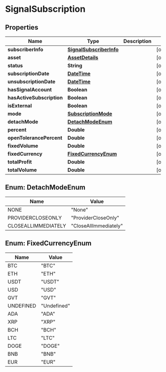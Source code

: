 # SignalSubscription

## Properties
Name | Type | Description | Notes
------------ | ------------- | ------------- | -------------
**subscriberInfo** | [**SignalSubscriberInfo**](SignalSubscriberInfo.md) |  |  [optional]
**asset** | [**AssetDetails**](AssetDetails.md) |  |  [optional]
**status** | **String** |  |  [optional]
**subscriptionDate** | [**DateTime**](DateTime.md) |  |  [optional]
**unsubscriptionDate** | [**DateTime**](DateTime.md) |  |  [optional]
**hasSignalAccount** | **Boolean** |  |  [optional]
**hasActiveSubscription** | **Boolean** |  |  [optional]
**isExternal** | **Boolean** |  |  [optional]
**mode** | [**SubscriptionMode**](SubscriptionMode.md) |  |  [optional]
**detachMode** | [**DetachModeEnum**](#DetachModeEnum) |  |  [optional]
**percent** | **Double** |  |  [optional]
**openTolerancePercent** | **Double** |  |  [optional]
**fixedVolume** | **Double** |  |  [optional]
**fixedCurrency** | [**FixedCurrencyEnum**](#FixedCurrencyEnum) |  |  [optional]
**totalProfit** | **Double** |  |  [optional]
**totalVolume** | **Double** |  |  [optional]

<a name="DetachModeEnum"></a>
## Enum: DetachModeEnum
Name | Value
---- | -----
NONE | &quot;None&quot;
PROVIDERCLOSEONLY | &quot;ProviderCloseOnly&quot;
CLOSEALLIMMEDIATELY | &quot;CloseAllImmediately&quot;

<a name="FixedCurrencyEnum"></a>
## Enum: FixedCurrencyEnum
Name | Value
---- | -----
BTC | &quot;BTC&quot;
ETH | &quot;ETH&quot;
USDT | &quot;USDT&quot;
USD | &quot;USD&quot;
GVT | &quot;GVT&quot;
UNDEFINED | &quot;Undefined&quot;
ADA | &quot;ADA&quot;
XRP | &quot;XRP&quot;
BCH | &quot;BCH&quot;
LTC | &quot;LTC&quot;
DOGE | &quot;DOGE&quot;
BNB | &quot;BNB&quot;
EUR | &quot;EUR&quot;
